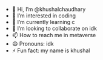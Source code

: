 - 👋 Hi, I’m @khushalchaudhary
- 👀 I’m interested in coding 
- 🌱 I’m currently learning c
- 💞️ I’m looking to collaborate on idk
- 📫 How to reach me in metaverse
- 😄 Pronouns: idk
- ⚡ Fun fact: my name is khushal

<!---
khushalchaudhary/khushalchaudhary is a ✨ special ✨ repository because its `README.md` (this file) appears on your GitHub profile.
You can click the Preview link to take a look at your changes.
--->
